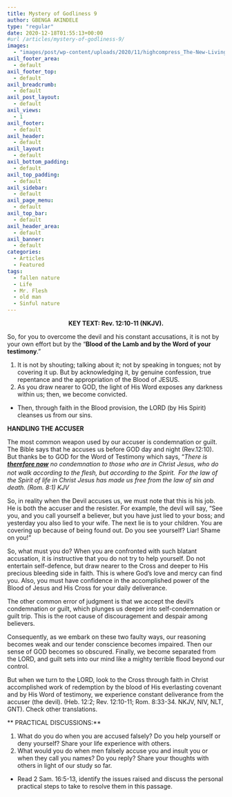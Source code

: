 ```yaml
---
title: Mystery of Godliness 9
author: GBENGA AKINDELE
type: "regular"
date: 2020-12-18T01:55:13+00:00
#url /articles/mystery-of-godliness-9/
images: 
  - "images/post/wp-content/uploads/2020/11/highcompress_The-New-Living-Way-Community-Website-Blog-Image-Template-500-x-500-39-1.jpg"
axil_footer_area:
  - default
axil_footer_top:
  - default
axil_breadcrumb:
  - default
axil_post_layout:
  - default
axil_views:
  - 1
axil_footer:
  - default
axil_header:
  - default
axil_layout:
  - default
axil_bottom_padding:
  - default
axil_top_padding:
  - default
axil_sidebar:
  - default
axil_page_menu:
  - default
axil_top_bar:
  - default
axil_header_area:
  - default
axil_banner:
  - default
categories:
  - Articles
  - Featured
tags:
  - fallen nature
  - Life
  - Mr. Flesh
  - old man
  - Sinful nature
---
```

<p style="text-align: center;">
  <strong>KEY TEXT: Rev. 12:10-11 (NKJV).</strong>
</p>

So, for you to overcome the devil and his constant accusations, it is not by your own effort but by the “**Blood of the Lamb and by the Word of your testimony**.”

  1. It is not by shouting; talking about it; not by speaking in tongues; not by covering it up. But by acknowledging it, by genuine confession, true repentance and the appropriation of the Blood of JESUS.
  2. As you draw nearer to GOD, the light of His Word exposes any darkness within us; then, we become convicted.

  * Then, through faith in the Blood provision, the LORD (by His Spirit) cleanses us from our sins.

**HANDLING THE ACCUSER**

The most common weapon used by our accuser is condemnation or guilt. The Bible says that he accuses us before GOD day and night (Rev.12:10). But thanks be to GOD for the Word of Testimony which says, &#8220;_There is_ _**<u>therefore now</u>** no condemnation to those who are in Christ Jesus, who do not walk according to the flesh, but according to the Spirit. <sup> </sup>For the law of the Spirit of life in Christ Jesus has made us free from the law of sin and death. (Rom. 8:1) KJV_

So, in reality when the Devil accuses us, we must note that this is his job. He is both the accuser and the resister. For example, the devil will say, “See you, and you call yourself a believer, but you have just lied to your boss; and yesterday you also lied to your wife. The next lie is to your children. You are covering up because of being found out. Do you see yourself? Liar! Shame on you!”

So, what must you do? When you are confronted with such blatant accusation, it is instructive that you do not try to help yourself. Do not entertain self-defence, but draw nearer to the Cross and deeper to His precious bleeding side in faith. This is where God&#8217;s love and mercy can find you. Also, you must have confidence in the accomplished power of the Blood of Jesus and His Cross for your daily deliverance.

The other common error of judgment is that we accept the devil’s condemnation or guilt, which plunges us deeper into self-condemnation or guilt trip. This is the root cause of discouragement and despair among believers.

Consequently, as we embark on these two faulty ways, our reasoning becomes weak and our tender conscience becomes impaired. Then our sense of GOD becomes so obscured. Finally, we become separated from the LORD, and guilt sets into our mind like a mighty terrible flood beyond our control.

But when we turn to the LORD, look to the Cross through faith in Christ accomplished work of redemption by the blood of His everlasting covenant and by His Word of testimony, we experience constant deliverance from the accuser (the devil). (Heb. 12:2; Rev. 12:10-11; Rom. 8:33-34. NKJV, NIV, NLT, GNT). Check other translations.

** PRACTICAL DISCUSSIONS:**

  1. What do you do when you are accused falsely? Do you help yourself or deny yourself? Share your life experience with others.
  2. What would you do when men falsely accuse you and insult you or when they call you names? Do you reply? Share your thoughts with others in light of our study so far.

  * Read 2 Sam. 16:5-13, identify the issues raised and discuss the personal practical steps to take to resolve them in this passage.